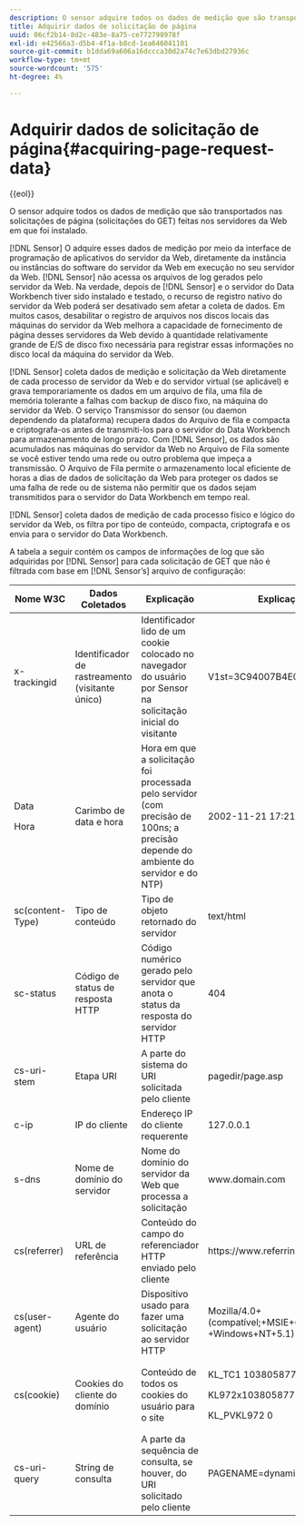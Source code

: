 ```yaml
---
description: O sensor adquire todos os dados de medição que são transportados nas solicitações de página (solicitações do GET) feitas nos servidores da Web em que foi instalado.
title: Adquirir dados de solicitação de página
uuid: 06cf2b14-8d2c-483e-8a75-ce772798978f
exl-id: e42566a3-d5b4-4f1a-b8cd-1ea646041101
source-git-commit: b1dda69a606a16dccca30d2a74c7e63dbd27936c
workflow-type: tm+mt
source-wordcount: '575'
ht-degree: 4%

---
```


# Adquirir dados de solicitação de página{#acquiring-page-request-data}

{{eol}}

O sensor adquire todos os dados de medição que são transportados nas solicitações de página (solicitações do GET) feitas nos servidores da Web em que foi instalado.

[!DNL Sensor] O adquire esses dados de medição por meio da interface de programação de aplicativos do servidor da Web, diretamente da instância ou instâncias do software do servidor da Web em execução no seu servidor da Web. [!DNL Sensor] não acessa os arquivos de log gerados pelo servidor da Web. Na verdade, depois de [!DNL Sensor] e o servidor do Data Workbench tiver sido instalado e testado, o recurso de registro nativo do servidor da Web poderá ser desativado sem afetar a coleta de dados. Em muitos casos, desabilitar o registro de arquivos nos discos locais das máquinas do servidor da Web melhora a capacidade de fornecimento de página desses servidores da Web devido à quantidade relativamente grande de E/S de disco fixo necessária para registrar essas informações no disco local da máquina do servidor da Web.

[!DNL Sensor] coleta dados de medição e solicitação da Web diretamente de cada processo de servidor da Web e do servidor virtual (se aplicável) e grava temporariamente os dados em um arquivo de fila, uma fila de memória tolerante a falhas com backup de disco fixo, na máquina do servidor da Web. O serviço Transmissor do sensor (ou daemon dependendo da plataforma) recupera dados do Arquivo de fila e compacta e criptografa-os antes de transmiti-los para o servidor do Data Workbench para armazenamento de longo prazo. Com [!DNL Sensor], os dados são acumulados nas máquinas do servidor da Web no Arquivo de Fila somente se você estiver tendo uma rede ou outro problema que impeça a transmissão. O Arquivo de Fila permite o armazenamento local eficiente de horas a dias de dados de solicitação da Web para proteger os dados se uma falha de rede ou de sistema não permitir que os dados sejam transmitidos para o servidor do Data Workbench em tempo real.

[!DNL Sensor] coleta dados de medição de cada processo físico e lógico do servidor da Web, os filtra por tipo de conteúdo, compacta, criptografa e os envia para o servidor do Data Workbench.

A tabela a seguir contém os campos de informações de log que são adquiridas por [!DNL Sensor] para cada solicitação de GET que não é filtrada com base em [!DNL Sensor’s] arquivo de configuração:

<table id="table_5F65474150EC41648B35D0B031FB9B15">
 <thead>
  <tr>
   <th colname="col1" class="entry"> Nome W3C </th>
   <th colname="col2" class="entry"> Dados Coletados </th>
   <th colname="col3" class="entry"> Explicação </th>
   <th colname="col4" class="entry"> Explicação </th>
  </tr>
 </thead>
 <tbody>
  <tr>
   <td colname="col1"> x-trackingid </td>
   <td colname="col2"> Identificador de rastreamento (visitante único) </td>
   <td colname="col3"> Identificador lido de um cookie colocado no navegador do usuário por <span class="wintitle"> Sensor </span> na solicitação inicial do visitante </td>
   <td colname="col4"> V1st=3C94007B4E01F9C2 </td>
  </tr>
  <tr>
   <td colname="col1"> <p>Data </p> <p>Hora </p> </td>
   <td colname="col2"> Carimbo de data e hora </td>
   <td colname="col3"> Hora em que a solicitação foi processada pelo servidor (com precisão de 100ns; a precisão depende do ambiente do servidor e do NTP) </td>
   <td colname="col4"> 2002-11-21 17:21:45 123 </td>
  </tr>
  <tr>
   <td colname="col1"> sc(content-Type) </td>
   <td colname="col2"> Tipo de conteúdo </td>
   <td colname="col3"> Tipo de objeto retornado do servidor </td>
   <td colname="col4"> text/html </td>
  </tr>
  <tr>
   <td colname="col1"> sc-status </td>
   <td colname="col2"> Código de status de resposta HTTP </td>
   <td colname="col3"> Código numérico gerado pelo servidor que anota o status da resposta do servidor HTTP </td>
   <td colname="col4"> 404 </td>
  </tr>
  <tr>
   <td colname="col1"> cs-uri-stem </td>
   <td colname="col2"> Etapa URI </td>
   <td colname="col3"> A parte do sistema do URI solicitada pelo cliente </td>
   <td colname="col4"> <span class="filepath"> pagedir/page.asp </span> </td>
  </tr>
  <tr>
   <td colname="col1"> c-ip </td>
   <td colname="col2"> IP do cliente </td>
   <td colname="col3"> Endereço IP do cliente requerente </td>
   <td colname="col4"> 127.0.0.1 </td>
  </tr>
  <tr>
   <td colname="col1"> s-dns </td>
   <td colname="col2"> Nome de domínio do servidor </td>
   <td colname="col3"> Nome do domínio do servidor da Web que processa a solicitação </td>
   <td colname="col4"> <span class="filepath"> www.domain.com </span> </td>
  </tr>
  <tr>
   <td colname="col1"> cs(referrer) </td>
   <td colname="col2"> URL de referência </td>
   <td colname="col3"> Conteúdo do campo do referenciador HTTP enviado pelo cliente </td>
   <td colname="col4"> <span class="filepath"> https://www.referringsite.com </span> </td>
  </tr>
  <tr>
   <td colname="col1"> cs(user-agent) </td>
   <td colname="col2"> Agente do usuário </td>
   <td colname="col3"> Dispositivo usado para fazer uma solicitação ao servidor HTTP </td>
   <td colname="col4"> Mozilla/4.0+(compatível;+MSIE+6.0; +Windows+NT+5.1) </td>
  </tr>
  <tr>
   <td colname="col1"> cs(cookie) </td>
   <td colname="col2"> Cookies do cliente do domínio </td>
   <td colname="col3"> Conteúdo de todos os cookies do usuário para o site </td>
   <td colname="col4"> <p>KL_TC1 1038058778312 </p> <p>KL972x1038058778312282052 </p> <p>KL_PVKL972 0 </p> </td>
  </tr>
  <tr>
   <td colname="col1"> cs-uri-query </td>
   <td colname="col2"> String de consulta </td>
   <td colname="col3"> A parte da sequência de consulta, se houver, do URI solicitado pelo cliente </td>
   <td colname="col4"> PAGENAME=dynamic1&amp;link=3001 </td>
  </tr>
 </tbody>
</table>
